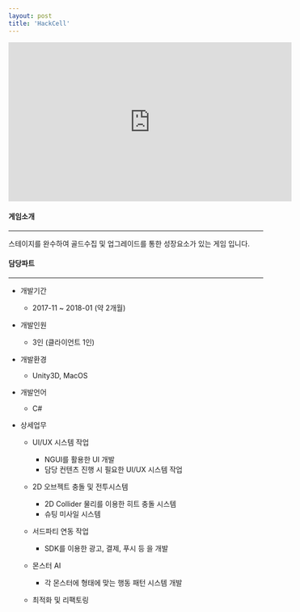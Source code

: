 ```yaml
---
layout: post
title: 'HackCell'
---
```


<iframe width="560" height="315" src="https://www.youtube.com/embed/8r1IGyQfBlo" title="YouTube video player" frameborder="0" allow="accelerometer; autoplay; clipboard-write; encrypted-media; gyroscope; picture-in-picture" allowfullscreen></iframe>


#### 게임소개

----------------------------

스테이지를 완수하여 골드수집 및 업그레이드를 통한 성장요소가 있는 게임 입니다.

#### 담당파트

----------------------------

* 개발기간
  * 2017-11 ~ 2018-01 (약 2개월)

* 개발인원
  * 3인 (클라이언트 1인)

* 개발환경
  * Unity3D, MacOS

* 개발언어
  * C#

* 상세업무
  * UI/UX 시스템 작업
    * NGUI를 활용한 UI 개발
    * 담당 컨텐츠 진행 시 필요한 UI/UX 시스템 작업

  * 2D 오브젝트 충돌 및 전투시스템
    * 2D Collider 물리를 이용한 히트 충돌 시스템
    * 슈팅 미사일 시스템
  
  * 서드파티 연동 작업
    * SDK를 이용한 광고, 결제, 푸시 등 을 개발
    
  * 몬스터 AI
    * 각 몬스터에 형태에 맞는 행동 패턴 시스템 개발
    
  * 최적화 및 리팩토링